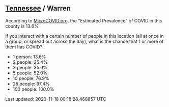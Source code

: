 
## [Tennessee](/united-states/tennessee) / Warren

According to [MicroCOVID.org](http://microcovid.org),
the "Estimated Prevalence" of COVID in this county is 13.6%

If you interact with a certain number of people in this location
(all at once in a group, or spread out across the day), what is the chance that
1 or more of them has COVID?

- 1 person: 13.6%
- 2 people: 25.4%
- 3 people: 35.6%
- 5 people: 52.0%
- 10 people: 76.9%
- 25 people: 97.4%
- 100 people: 100.0%

Last updated: 2020-11-18 00:18:28.468857 UTC
